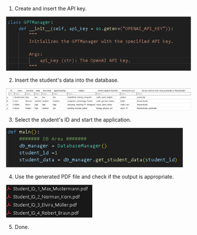 1. Create and insert the API key.

![alt text](image-5.png)

2. Insert the student's data into the database.

![alt text](image-6.png)

3. Select the student's ID and start the application.

![alt text](image-7.png)

4. Use the generated PDF file and check if the output is appropriate.

![alt text](image-8.png)

5. Done.